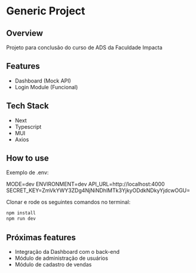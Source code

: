 # Generic Project

## Overview

Projeto para conclusão do curso de ADS da Faculdade Impacta

## Features

- Dashboard (Mock API)
- Login Module (Funcional)

## Tech Stack

- Next
- Typescript
- MUI
- Axios

## How to use

<!-- #default-branch-switch -->

Exemplo de .env:

MODE=dev
ENVIRONMENT=dev
API_URL=http://localhost:4000
SECRET_KEY=ZmVkYWY3ZDg4NjNiNDhlMTk3YjkyODdkNDkyYjdcwOGU=


Clonar e rode os seguintes comandos no terminal:

```sh
npm install
npm run dev
```

## Próximas features

<!-- #default-branch-switch -->

- Integração da Dashboard com o back-end
- Módulo de administração de usuários
- Módulo de cadastro de vendas
